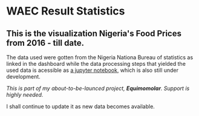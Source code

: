 # WAEC Result Statistics 
 ## This is the visualization Nigeria's Food Prices from 2016 - till date. 
 The data used were gotten from the Nigeria Nationa Bureau of statistics as linked in the dashboard while the data processing steps that yielded the used data is acessible as [a jupyter notebook](https://github.com/EwetoyeIbrahim/Nigeria-WAEC-Result-Data), which is also still under development.
   
 _This is part of my about-to-be-launced project, **Equimomolar**. Support is highly needed._  

 I shall continue to update it as new data becomes available.

